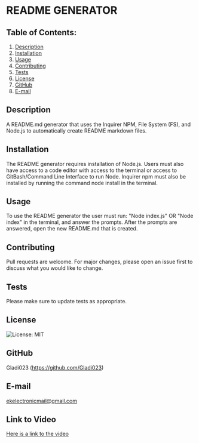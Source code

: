# README GENERATOR

 ## Table of Contents:
   1. [Description](#description) 
   2. [Installation](#Installation)
   3. [Usage](#Usage)  
   4. [Contributing](#Contributing)
   5. [Tests](#Tests)
   6. [License](#License)
   7. [GitHub](#GitHub)
   8. [E-mail](#E-mail)

 ## Description
 A README.md generator that uses the Inquirer NPM, File System (FS), and Node.js to automatically create README markdown files. 

 ## Installation
 The README generator requires installation of Node.js.  Users must also have access to a code editor with access to the terminal or access to GitBash/Command Line Interface to run Node.  Inquirer npm must also be installed by running the command node install in the terminal.

 ## Usage
 To use the README generator the user must run: "Node index.js" OR "Node index" in the terminal, and answer the prompts.  After the prompts are answered, open the new README.md that is created.
 
 ## Contributing
 Pull requests are welcome. For major changes, please open an issue first to discuss what you would like to change.

 ## Tests
 Please make sure to update tests as appropriate.

 ## License
 ![License: MIT](https://img.shields.io/badge/License-MIT-yellow.svg)

 ## GitHub
 Gladi023 (https://github.com/Gladi023)

 ## E-mail
 ekelectronicmail@gmail.com

 ## Link to Video
 [Here is a link to the video](https://drive.google.com/file/d/1S4sZHQOqtw783bweJcPy-b41kgvOLz8e/view)